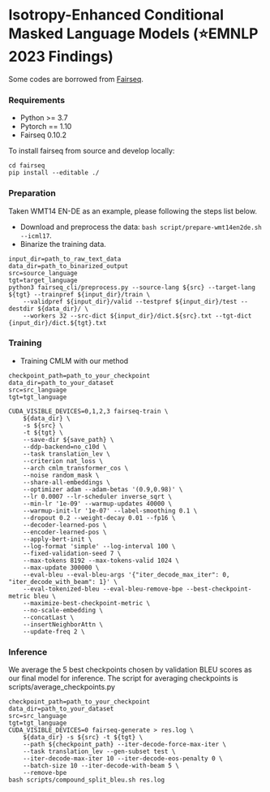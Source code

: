 # Isotropy-Enhanced Conditional Masked Language Models (⭐EMNLP 2023 Findings)

Some codes are borrowed from [Fairseq](https://github.com/pytorch/fairseq).

### Requirements

* Python >= 3.7
* Pytorch == 1.10
* Fairseq 0.10.2

To install fairseq from source and develop locally:

```shell
cd fairseq
pip install --editable ./
```



### Preparation
Taken WMT14 EN-DE as an example, please following the steps list below.

- Download and preprocess the data: `bash script/prepare-wmt14en2de.sh --icml17`.
- Binarize the training data.

```
input_dir=path_to_raw_text_data
data_dir=path_to_binarized_output
src=source_language
tgt=target_language
python3 fairseq_cli/preprocess.py --source-lang ${src} --target-lang ${tgt} --trainpref ${input_dir}/train \
    --validpref ${input_dir}/valid --testpref ${input_dir}/test --destdir ${data_dir}/ \
    --workers 32 --src-dict ${input_dir}/dict.${src}.txt --tgt-dict {input_dir}/dict.${tgt}.txt
```



### Training

* Training CMLM with our method
```shell
checkpoint_path=path_to_your_checkpoint
data_dir=path_to_your_dataset
src=src_language
tgt=tgt_language

CUDA_VISIBLE_DEVICES=0,1,2,3 fairseq-train \
    ${data_dir} \
    -s ${src} \
    -t ${tgt} \
    --save-dir ${save_path} \
    --ddp-backend=no_c10d \
    --task translation_lev \
    --criterion nat_loss \
    --arch cmlm_transformer_cos \
    --noise random_mask \
    --share-all-embeddings \
    --optimizer adam --adam-betas '(0.9,0.98)' \
    --lr 0.0007 --lr-scheduler inverse_sqrt \
    --min-lr '1e-09' --warmup-updates 40000 \
    --warmup-init-lr '1e-07' --label-smoothing 0.1 \
    --dropout 0.2 --weight-decay 0.01 --fp16 \
    --decoder-learned-pos \
    --encoder-learned-pos \
    --apply-bert-init \
    --log-format 'simple' --log-interval 100 \
    --fixed-validation-seed 7 \
    --max-tokens 8192 --max-tokens-valid 1024 \
    --max-update 300000 \
    --eval-bleu --eval-bleu-args '{"iter_decode_max_iter": 0, "iter_decode_with_beam": 1}' \
    --eval-tokenized-bleu --eval-bleu-remove-bpe --best-checkpoint-metric bleu \
    --maximize-best-checkpoint-metric \
    --no-scale-embedding \
    --concatLast \
    --insertNeighborAttn \
    --update-freq 2 \
```



### Inference

We average the 5 best checkpoints chosen by validation BLEU scores as our final model for inference. The script for averaging checkpoints is scripts/average_checkpoints.py

```shell
checkpoint_path=path_to_your_checkpoint
data_dir=path_to_your_dataset
src=src_language
tgt=tgt_language
CUDA_VISIBLE_DEVICES=0 fairseq-generate > res.log \
    ${data_dir} -s ${src} -t ${tgt} \
    --path ${checkpoint_path} --iter-decode-force-max-iter \
    --task translation_lev --gen-subset test \
    --iter-decode-max-iter 10 --iter-decode-eos-penalty 0 \
    --batch-size 10 --iter-decode-with-beam 5 \
    --remove-bpe
bash scripts/compound_split_bleu.sh res.log
```

